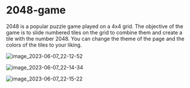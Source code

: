 # 2048-game
2048 is a popular puzzle game played on a 4x4 grid. The objective of the game is to slide numbered tiles on the grid to combine them and create a tile with the number 2048. 
You can change the theme of the page and the colors of the tiles to your liking.

![image_2023-06-07_22-12-52](https://github.com/nastiausenko/2048-game/assets/114734522/dad06c39-73ef-4dab-9370-36172a2d985d)

![image_2023-06-07_22-14-34](https://github.com/nastiausenko/2048-game/assets/114734522/052cec34-4ad7-471c-ba87-8678a8ca4ff6)

![image_2023-06-07_22-15-22](https://github.com/nastiausenko/2048-game/assets/114734522/51f5c10c-d982-4fc3-859c-9f7c8dda3bf3)
